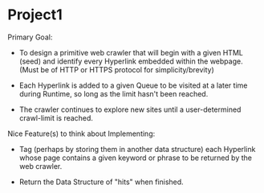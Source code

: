 # Project1

Primary Goal:

- To design a primitive web crawler that will begin with a given HTML (seed) and identify every Hyperlink embedded within the webpage. (Must be of HTTP or HTTPS protocol for simplicity/brevity)

- Each Hyperlink is added to a given Queue to be visited at a later time during Runtime, so long as the limit
  hasn't been reached.

- The crawler continues to explore new sites until a user-determined crawl-limit is reached.

Nice Feature(s) to think about Implementing:

- Tag (perhaps by storing them in another data structure) each Hyperlink whose page contains a given keyword or phrase to be returned by the web crawler.

- Return the Data Structure of "hits" when finished.
